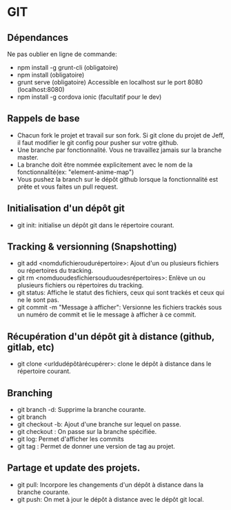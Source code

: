 # GIT

## Dépendances

Ne pas oublier en ligne de commande:

* npm install -g grunt-cli (obligatoire)
* npm install (obligatoire)
* grunt serve (obligatoire) Accessible en localhost sur le port 8080 (localhost:8080)
* npm install -g cordova ionic (facultatif pour le dev)

## Rappels de base

* Chacun fork le projet et travail sur son fork. Si git clone du projet de Jeff, il faut modifier le git config pour pusher sur votre github.
* Une branche par fonctionnalité. Vous ne travaillez jamais sur la branche master.
* La branche doit être nommée explicitement avec le nom de la fonctionnalité(ex: "element-anime-map")
* Vous pushez la branch sur le dépôt github lorsque la fonctionnalité est prête et vous faites un pull request.

## Initialisation d'un dépôt git
* git init: initialise un dépôt git dans le répertoire courant.

## Tracking & versionning (Snapshotting)

* git add <nomdufichieroudurépertoire>: Ajout d'un ou plusieurs fichiers ou répertoires du tracking.
* git rm <nomduoudesfichiersouduoudesrépertoires>: Enlève un ou plusieurs fichiers ou répertoires du tracking.
* git status: Affiche le statut des fichiers, ceux qui sont trackés et ceux qui ne le sont pas.
* git commit -m "Message à afficher": Versionne les fichiers trackés sous un numéro de commit et lie le message à afficher à ce commit.

## Récupération d'un dépôt git à distance (github, gitlab, etc)
* git clone <urldudépôtàrécupérer>: clone le dépôt à distance dans le répertoire courant.

## Branching 
* git branch -d: Supprime la branche courante.
* git branch
* git checkout -b: Ajout d'une branche sur lequel on passe.
* git checkout <nom de la branche>: On passe sur la branche spécifiée.
* git log: Permet d'afficher les commits
* git tag <nomdutag>: Permet de donner une version de tag au projet.


## Partage et update des projets.

* git pull: Incorpore les changements d'un dépôt à distance dans la branche courante.
* git push: On met à jour le dépôt à distance avec le dépôt git local.


